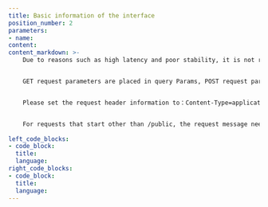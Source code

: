 ```yaml
---
title: Basic information of the interface
position_number: 2
parameters:
- name:
content:
content_markdown: >-
    Due to reasons such as high latency and poor stability, it is not recommended to access the API through a proxy.


    GET request parameters are placed in query Params, POST request parameters are placed in request body


    Please set the request header information to：Content-Type=application/x-www-form-urlencoded


    For requests that start other than /public, the request message needs to be signed
    
left_code_blocks:
- code_block:
  title:
  language:
right_code_blocks:
- code_block:
  title:
  language:
---
```



